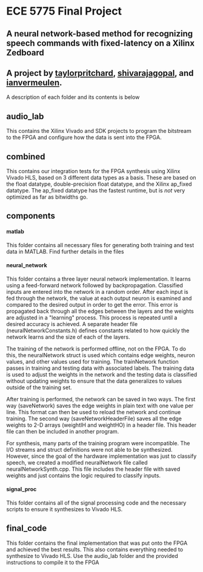 # ECE 5775 Final Project
## A neural network-based method for recognizing speech commands with fixed-latency on a Xilinx Zedboard
## A project by [taylorpritchard](https://github.com/taylorpritchard/), [shivarajagopal](https://github.com/shivarajagopal/), and [ianvermeulen](ianvermeulen).

A description of each folder and its contents is below

## audio_lab

This contains the Xilinx Vivado and SDK projects to program the bitstream to the FPGA and configure how the data is sent into the FPGA.

## combined

This contains our integration tests for the FPGA synthesis using Xilinx Vivado HLS, based on 3 different data types as a basis. These are based on the float datatype, double-precision float datatype, and the Xilinx ap_fixed datatype. The ap_fixed datatype has the fastest runtime, but is *not* very optimized as far as bitwidths go.

## components

#### matlab

This folder contains all necessary files for generating both training and test data in MATLAB. Find further details in the files

#### neural_network

This folder contains a three layer neural network implementation. It learns using a feed-forward network followed by backpropagation. Classified inputs are entered into the network in a random order. After each input is fed through the network, the value at each output neuron is examined and compared to the desired output in order to get the error. This error is propagated back through all the edges between the layers and the weights are adjusted in a "learning" process. This process is repeated until a desired accuracy is achieved. A separate header file (neuralNetworkConstants.h) defines constants related to how quickly the network learns and the size of each of the layers.

The training of the network is performed offline, not on the FPGA. To do this, the neuralNetwork struct is used which contains edge weights, neuron values, and other values used for training. The trainNetwork function passes in training and testing data with associated labels. The training data is used to adjust the weights in the network and the testing data is classified without updating weights to ensure that the data generalizes to values outside of the training set.

After training is performed, the network can be saved in two ways. The first way (saveNetwork) saves the edge weights in plain text with one value per line. This format can then be used to reload the network and continue training. The second way (saveNetworkHeaderFile) saves all the edge weights to 2-D arrays (weightIH and weightHO) in a header file. This header file can then be included in another program.

For synthesis, many parts of the training program were incompatible. The I/O streams and struct definitions were not able to be synthesized. However, since the goal of the hardware implementation was just to classify speech, we created a modified neuralNetwork file called neuralNetworkSynth.cpp. This file includes the header file with saved weights and just contains the logic required to classify inputs.

#### signal_proc

This folder contains all of the signal processing code and the necessary scripts to ensure it synthesizes to Vivado HLS.

## final_code

This folder contains the final implementation that was put onto the FPGA and achieved the best results. This also contains everything needed to synthesize to Vivado HLS. Use the audio_lab folder and the provided instructions to compile it to the FPGA
